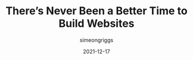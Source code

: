 ---
author: simeongriggs
date: 2021-12-17
tags:
  - development
  - frameworks
  - css
  - meta
target_url: https://www.simeongriggs.dev/there-has-never-been-a-better-time-to-build-websites
title: There’s Never Been a Better Time to Build Websites
---